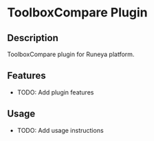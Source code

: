 # ToolboxCompare Plugin

## Description
ToolboxCompare plugin for Runeya platform.

## Features
- TODO: Add plugin features

## Usage
- TODO: Add usage instructions
